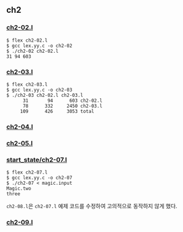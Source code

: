 ## ch2

### <a href="https://github.com/hyuunnn/lex_yacc/blob/main/ch2/ch2-02.l">ch2-02.l</a>

```console
$ flex ch2-02.l
$ gcc lex.yy.c -o ch2-02
$ ./ch2-02 ch2-02.l
31 94 603
```

### <a href="https://github.com/hyuunnn/lex_yacc/blob/main/ch2/ch2-03.l">ch2-03.l</a>

```console
$ flex ch2-03.l
$ gcc lex.yy.c -o ch2-03
$ ./ch2-03 ch2-02.l ch2-03.l
      31       94      603 ch2-02.l
      78      332     2450 ch2-03.l
     109      426     3053 total
```

### <a href="https://github.com/hyuunnn/lex_yacc/blob/main/ch2/ch2-04.l">ch2-04.l</a>

### <a href="https://github.com/hyuunnn/lex_yacc/blob/main/ch2/ch2-05.l">ch2-05.l</a>

### <a href="https://github.com/hyuunnn/lex_yacc/tree/main/ch2/start_state">start_state/ch2-07.l</a>

```console
$ flex ch2-07.l
$ gcc lex.yy.c -o ch2-07
$ ./ch2-07 < magic.input
Magic.two
three
```

`ch2-08.l`은 `ch2-07.l` 예제 코드를 수정하여 고의적으로 동작하지 않게 했다.

### <a href="https://github.com/hyuunnn/lex_yacc/blob/main/ch2/ch2-09.l">ch2-09.l</a>

